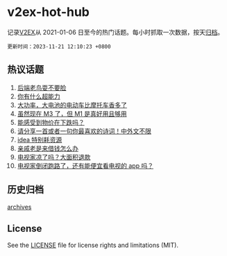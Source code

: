 # v2ex-hot-hub

 记录[V2EX](https://www.v2ex.com/)从 2021-01-06 日至今的热门话题。每小时抓取一次数据，按天[归档](archives)。

`更新时间：2023-11-21 12:10:23 +0800`

## 热议话题

1. [后端老鸟耍不要脸](https://www.v2ex.com/t/993673)
1. [你有什么超能力](https://www.v2ex.com/t/993532)
1. [大功率，大电池的电动车比摩托车香多了](https://www.v2ex.com/t/993690)
1. [虽然现在 M3 了，但 M1 是真好用且够用](https://www.v2ex.com/t/993710)
1. [能感受到物价在下跌吗？](https://www.v2ex.com/t/993551)
1. [请分享一首或者一句你最喜欢的诗词！中外文不限](https://www.v2ex.com/t/993716)
1. [idea 特别耗资源](https://www.v2ex.com/t/993692)
1. [亲戚老是来借钱怎么办](https://www.v2ex.com/t/993598)
1. [电视家凉了吗？大面积退款](https://www.v2ex.com/t/993643)
1. [电视家倒闭跑路了，还有能便宜看电视的 app 吗？](https://www.v2ex.com/t/993697)

## 历史归档

[archives](archives)

## License

See the [LICENSE](LICENSE) file for license rights and limitations (MIT).
